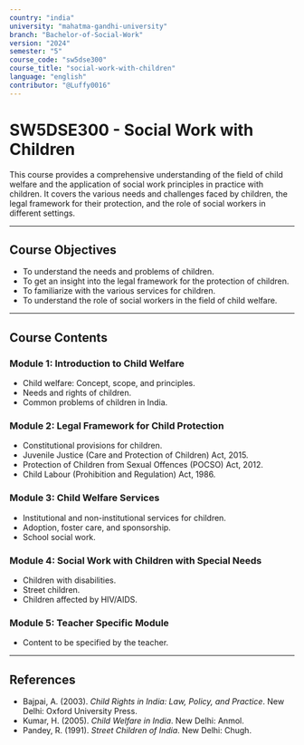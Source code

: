 ```yaml
---
country: "india"
university: "mahatma-gandhi-university"
branch: "Bachelor-of-Social-Work"
version: "2024"
semester: "5"
course_code: "sw5dse300"
course_title: "social-work-with-children"
language: "english"
contributor: "@Luffy0016"
---
```

# SW5DSE300 - Social Work with Children

This course provides a comprehensive understanding of the field of child welfare and the application of social work principles in practice with children. It covers the various needs and challenges faced by children, the legal framework for their protection, and the role of social workers in different settings.

---
## Course Objectives

* To understand the needs and problems of children.
* To get an insight into the legal framework for the protection of children.
* To familiarize with the various services for children.
* To understand the role of social workers in the field of child welfare.

---
## Course Contents

### Module 1: Introduction to Child Welfare
* Child welfare: Concept, scope, and principles.
* Needs and rights of children.
* Common problems of children in India.

### Module 2: Legal Framework for Child Protection
* Constitutional provisions for children.
* Juvenile Justice (Care and Protection of Children) Act, 2015.
* Protection of Children from Sexual Offences (POCSO) Act, 2012.
* Child Labour (Prohibition and Regulation) Act, 1986.

### Module 3: Child Welfare Services
* Institutional and non-institutional services for children.
* Adoption, foster care, and sponsorship.
* School social work.

### Module 4: Social Work with Children with Special Needs
* Children with disabilities.
* Street children.
* Children affected by HIV/AIDS.

### Module 5: Teacher Specific Module
* Content to be specified by the teacher.

---
## References
* Bajpai, A. (2003). *Child Rights in India: Law, Policy, and Practice*. New Delhi: Oxford University Press.
* Kumar, H. (2005). *Child Welfare in India*. New Delhi: Anmol.
* Pandey, R. (1991). *Street Children of India*. New Delhi: Chugh.